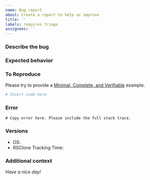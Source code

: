 ```yaml
---
name: Bug report
about: Create a report to help us improve
title: ''
labels: requires triage
assignees: ''
---
```


### Describe the bug

<!-- A clear and concise description of what the bug is. -->

### Expected behavior

<!-- A clear and concise description of what you expected to happen. -->

### To Reproduce

Please try to provide a [Minimal, Complete, and Verifiable][] example.

```python
# Insert code here
```

### Error

```
# Copy error here. Please include the full stack trace.
```

### Versions

- OS:
- RSClone Tracking Time:

### Additional context

<!-- Add any other context about the problem here. -->

_Have a nice day!_

[minimal, complete, and verifiable]: http://stackoverflow.com/help/mcve
